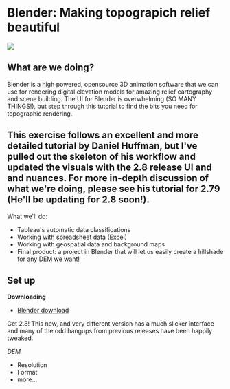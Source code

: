 # Blender: Making topograpich relief beautiful

![](images/Blender_____.png)

## What are we doing?
Blender is a high powered, opensource 3D animation software that we can use for rendering digital elevation models for amazing relief cartography and scene building. The UI for Blender is overwhelming (SO MANY THINGS!), but step through this tutorial to find the bits you need for topographic rendering.


## This exercise follows an excellent and more detailed tutorial by Daniel Huffman, but I've pulled out the skeleton of his workflow and updated the visuals with the 2.8 release UI and and nuances. For more in-depth discussion of what we're doing, please see his tutorial for 2.79 (He'll be updating for 2.8 soon!).

What we'll do:

- Tableau's automatic data classifications
- Working with spreadsheet data (Excel)
- Working with geospatial data and background maps
- Final product: a project in Blender that will let us easily create a hillshade for any DEM we want!

## Set up

**Downloading**

* [Blender download](https://www.blender.org/)

Get 2.8! This new, and very different version has a much slicker interface and many of the odd hangups from previous releases have been happily tweaked.


*DEM*
* Resolution
* Format
* more...
